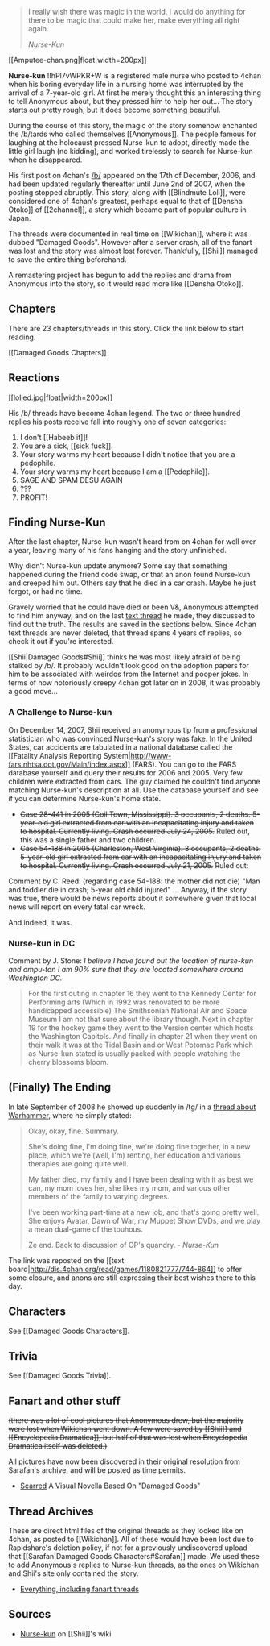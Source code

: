 > I really wish there was magic in the world. I would do anything for there to be magic that could make her, make everything all right again. 
> 
> *Nurse-Kun*

[[Amputee-chan.png|float|width=200px]]

**Nurse-kun** !!hPl7vWPKR+W is a registered male nurse who posted to 4chan when his boring everyday life in a nursing home was interrupted by the arrival of a 7-year-old girl. At first he merely thought this an interesting thing to tell Anonymous about, but they pressed him to help her out... The story starts out pretty rough, but it does become something beautiful.

During the course of this story, the magic of the story somehow enchanted the /b/tards who called themselves [[Anonymous]]. The people famous for laughing at the holocaust pressed Nurse-kun to adopt, directly made the little girl laugh (no kidding), and worked tirelessly to search for Nurse-kun when he disappeared.

His first post on 4chan's [/b/](//b/) appeared on the 17th of December, 2006, and had been updated regularly thereafter until June 2nd of 2007, when the posting stopped abruptly. 
This story, along with [[Blindmute Loli]], were considered one of 4chan's greatest, perhaps equal to that of [[Densha Otoko]] of [[2channel]], a story which became part of popular culture in Japan.

The threads were documented in real time on [[Wikichan]], where it was dubbed "Damaged Goods". However after a server crash, all of the fanart was lost and the story was almost lost forever. Thankfully, [[Shii]] managed to save the entire thing beforehand.

A remastering project has begun to add the replies and drama from Anonymous into the story, so it would read more like [[Densha Otoko]].

## Chapters ##

There are 23 chapters/threads in this story. Click the link below to start reading.

[[Damaged Goods Chapters]]

## Reactions ##

[[lolied.jpg|float|width=200px]]

His /b/ threads have become 4chan legend.  The two or three hundred replies his posts receive fall into roughly one of seven categories:

1. I don't [[Habeeb it]]!
2. You are a sick, [[sick fuck]].
3. Your story warms my heart because I didn't notice that you are a pedophile.
4. Your story warms my heart because I am a [[Pedophile]].
5. SAGE AND SPAM DESU AGAIN
6. ???
7. PROFIT!

## Finding Nurse-Kun

After the last chapter, Nurse-kun wasn't heard from on 4chan for well over a year, leaving many of his fans hanging and the story unfinished.

Why didn't Nurse-kun update anymore? Some say that something happened during the friend code swap, or that an anon found Nurse-kun and creeped him out. Others say that he died in a car crash. Maybe he just forgot, or had no time.

Gravely worried that he could have died or been V&, Anonymous attempted to find him anyway, and on the last [text thread](http://dis.4chan.org/read/games/1180821777/601-640) he made, they discussed to find out the truth. The results are saved in the sections below. Since 4chan text threads are never deleted, that thread spans 4 years of replies, so check it out if you're interested.

[[Shii|Damaged Goods#Shii]] thinks he was most likely afraid of being stalked by /b/. It probably wouldn't look good on the adoption papers for him to be associated with weirdos from the Internet and pooper jokes. In terms of how notoriously creepy 4chan got later on in 2008, it was probably a good move...

### A Challenge to Nurse-kun

On December 14, 2007, Shii received an anonymous tip from a professional statistician who was convinced Nurse-kun's story was fake. In the United States, car accidents are tabulated in a national database called the [[Fatality Analysis Reporting System|http://www-fars.nhtsa.dot.gov/Main/index.aspx]] (FARS). You can go to the FARS database yourself and query their results for 2006 and 2005. Very few children were extracted from cars. The guy claimed he couldn't find anyone matching Nurse-kun's description at all. Use the database yourself and see if you can determine Nurse-kun's home state. 

* <s>Case 28-441 in 2005 (Coil Town, Mississippi). 3 occupants, 2 deaths. 5-year-old girl extracted from car with an incapacitating injury and taken to hospital. Currently living. Crash occurred July 24, 2005.</s> Ruled out, this was a single father and two children.
* <s>Case 54-188 in 2005 (Charleston, West Virginia). 3 occupants, 2 deaths. 5-year-old girl extracted from car with an incapacitating injury and taken to hospital. Currently living. Crash occurred July 21, 2005.</s> Ruled out: 

Comment by C. Reed: (regarding case 54-188: the mother did not die) "Man and toddler die in crash; 5-year old child injured" ... Anyway, if the story was true, there would be news reports about it somewhere given that local news will report on every fatal car wreck.

And indeed, it was.

### Nurse-kun in DC

Comment by J. Stone: *I believe I have found out the location of nurse-kun and ampu-tan I am 90% sure that they are located somewhere around Washington DC.*

> For the first outing in chapter 16 they went to the Kennedy Center for Performing arts (Which in 1992 was renovated to be more handicapped accessible) The Smithsonian National Air and Space Museum I am not that sure about the library though. Next in chapter 19 for the hockey game they went to the Version center which hosts the Washington Capitols. And finally in chapter 21 when they went on their walk it was at the Tidal Basin and or West Potomac Park which as Nurse-kun stated is usually packed with people watching the cherry blossoms bloom. 

## (Finally) The Ending ##

In late September of 2008 he showed up suddenly in /tg/ in a [thread about Warhammer](http://suptg.thisisnotatrueending.com/archive/2642353/#2644163), where he simply stated:

> Okay, okay, fine. Summary.
>  
>  She's doing fine, I'm doing fine, we're doing fine together, in a new place, which we're (well, I'm) renting, her education and various therapies are going quite well.
>  
>  My father died, my family and I have been dealing with it as best we can, my mom loves her, she likes my mom, and various other members of the family to varying degrees.
>  
>  I've been working part-time at a new job, and that's going pretty well. She enjoys Avatar, Dawn of War, my Muppet Show DVDs, and we play a mean dual-game of the touhous.
>  
>  Ze end. Back to discussion of OP's quandry. *- Nurse-Kun*

The link was reposted on the [[text board|http://dis.4chan.org/read/games/1180821777/744-864]] to offer some closure, and anons are still expressing their best wishes there to this day.

## Characters

See [[Damaged Goods Characters]].

## Trivia

See [[Damaged Goods Trivia]].

## Fanart and other stuff

<s>(there was a lot of cool pictures that Anonymous drew, but the majority were lost when Wikichan went down. A few were saved by [[Shii]] and [[Encyclopedia Dramatica]], but half of that was lost when Encyclopedia Dramatica itself was deleted.)</s>

All pictures have now been discovered in their original resolution from Sarafan's archive, and will be posted as time permits.

* [Scarred](http://abstractnonsense.info/scarred/index.html) A Visual Novella Based On "Damaged Goods"

## Thread Archives ##

These are direct html files of the original threads as they looked like on 4chan, as posted to [[Wikichan]]. All of these would have been lost due to Rapidshare's deletion policy, if not for a previously undiscovered upload that [[Sarafan|Damaged Goods Characters#Sarafan]] made. We used these to add Anonymous's replies to Nurse-kun threads, as the ones on Wikichan and Shii's site only contained the story.

* [Everything, including fanart threads](http://web.archive.org/web/20071117085619/http://www.megaupload.com/?d=14WN2BDI)

## Sources

* [Nurse-kun](http://shii.org/knows/Nurse-kun) on [[Shii]]'s wiki